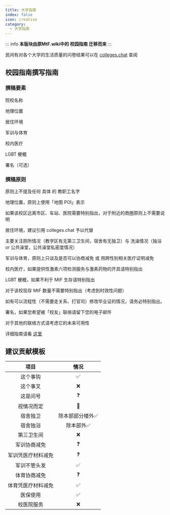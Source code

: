 ```yaml
---
title: 大学指南
index: false
icon: creative
category:
  - 大学指南
---
```




::: info
**本版块由原MtF.wiki中的 校园指南 迁移而来**
:::

民间有对各个大学的生活质量的问卷结果可以在 [colleges.chat](colleges.chat) 查阅

## 校园指南撰写指南

### 撰稿要素

院校名称

地理位置

居住环境

军训与体育

校内医疗

LGBT 梗概

署名（可选）

### 撰稿原则

原则上不提及任何 具体 的 教职工名字

地理位置，原则上使用「地图 POI」表示

如果该校区远离市区、车站、医院需要特别指出，对于附近的商圈原则上不需要说明

居住环境，建议引用 colleges.chat 予以代替

主要关注厕所情况（教学区有无第三卫生间，宿舍有无独卫）与 洗澡情况（独浴 or 公共澡堂，公共澡堂私密度情况）

军训与体育，原则上只谈及是否可以协商减免 或 用跨性别相关医疗证明减免

校内医疗，如果提供性激素六项检测服务与激素药物的开具请特别指出

LGBT 梗概，如果不利于 MtF 生存请特别指出

对于该校现存 MtF 数量不需要特别指出（考虑到时效性问题）

如有可以流程性（不需要走关系、打官司）修改毕业证的情况，请务必特别指出。

署名，如果您希望被「校友」联络请留下您的电子邮件

对于其他的联络方式请考虑它的未来可用性

详细指南请看 [这里](../contributor-guide/campus.html)

## 建议贡献模板

|项目|情况|
|:---:|:---:|
|这个事钩|✅|
|这个事叉|❌|
|这是问号|❓|
|视情况而定|🤔|
|宿舍独卫|除本部部分楼外✅|
|宿舍独浴|除本部外✅|
|第三卫生间|❌|
|军训协商减免|❓|
|军训凭医疗材料减免|❓|
|军训不管头发|✅|
|体育协商减免|❓|
|体育凭医疗材料减免|✅|
|医保使用|✅|
|校医院服务|❌|